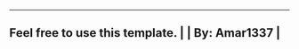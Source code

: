 -----------------------------------------------
Feel free to use this template.               |
                                              |
By: Amar1337                                  |
-----------------------------------------------
